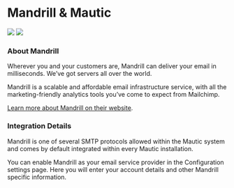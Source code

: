 # Mandrill & Mautic
   ![](https://www.mautic.org/wp-content/uploads/2014/10/mandrill_128.png)
    ![](https://www.mautic.org/wp-content/uploads/2014/09/Mautic_Logo_LB.png)
      
### About Mandrill
  Wherever you and your customers are, Mandrill can deliver your email in milliseconds. We’ve got servers all over the world.   

  Mandrill is a scalable and affordable email infrastructure service, with all the marketing-friendly analytics tools you’ve come to expect from Mailchimp.   

 [Learn more about Mandrill on their website](http://www.mandrill.com).  

   
### Integration Details
   Mandrill is one of several SMTP protocols allowed within the Mautic system and comes by default integrated within every Mautic installation.   

  You can enable Mandrill as your email service provider in the Configuration settings page.  Here you will enter your account details and other Mandrill specific information.